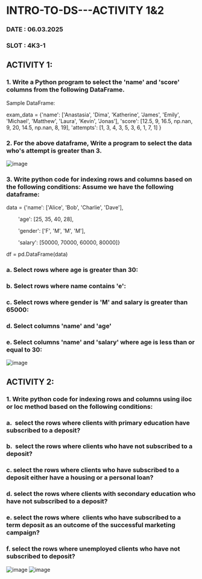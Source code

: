 # INTRO-TO-DS---ACTIVITY 1&2
### DATE : 06.03.2025
### SLOT : 4K3-1
## ACTIVITY 1:

### 1. Write a Python program to select the 'name' and 'score' columns from the following DataFrame.
Sample DataFrame:

exam_data = {'name': ['Anastasia', 'Dima', 'Katherine', 'James', 'Emily', 'Michael', 'Matthew', 'Laura', 'Kevin', 'Jonas'],
'score': [12.5, 9, 16.5, np.nan, 9, 20, 14.5, np.nan, 8, 19],
'attempts': [1, 3, 4, 3, 5, 3, 6, 1, 7, 1] } 

### 2. For the above dataframe, Write a program to select the data who's attempt is greater than 3.
![image](https://github.com/user-attachments/assets/4b3d5f79-763a-44ec-8ecb-327e629e6fdc)
### 3. Write python code for indexing rows and columns based on the following conditions:                                     Assume we have the following dataframe:

data = {'name': ['Alice', 'Bob', 'Charlie', 'Dave'],

        'age': [25, 35, 40, 28],

        'gender': ['F', 'M', 'M', 'M'],

        'salary': [50000, 70000, 60000, 80000]}

df = pd.DataFrame(data)

### a. Select rows where age is greater than 30:      
### b. Select rows where name contains 'e':      
### c. Select rows where gender is 'M' and salary is greater than 65000:      
### d. Select columns 'name' and 'age'
### e. Select columns 'name' and 'salary' where age is less than or equal to 30:

![image](https://github.com/user-attachments/assets/618656f0-fe0a-48f6-a764-288edf0fd47a)

## ACTIVITY 2:

### 1. Write python code for indexing rows and columns using iloc or loc method based on the following conditions:
### a.  select the rows where clients with primary education have subscribed to a deposit?
### b.  select the rows where clients who have not subscribed to a deposit?
### c. select the rows where clients who have subscribed to a deposit either have a housing or a personal loan?
### d. select the rows where clients with secondary education who have not subscribed to a deposit?
### e. select the rows where  clients who have subscribed to a term deposit as an outcome of the successful marketing campaign? 
### f. select the rows where unemployed clients who have not subscribed to deposit?

![image](https://github.com/user-attachments/assets/e05e5351-2575-486f-babc-14465da69d14)
![image](https://github.com/user-attachments/assets/c20ac89d-e806-42b7-a445-2e1ca9985430)

